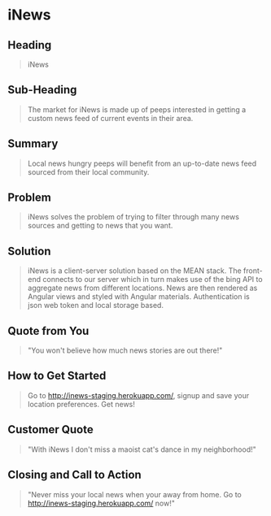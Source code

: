 # iNews #
 
## Heading ##
  > iNews

## Sub-Heading ##
  > The market for iNews is made up of peeps interested in getting a custom news feed of current events in their area. 

## Summary ##
  > Local news hungry peeps will benefit from an up-to-date news feed sourced from their local community.

## Problem ##
  > iNews solves the problem of trying to filter through many news sources and getting to news that you want. 

## Solution ##
  > iNews is a client-server solution based on the MEAN stack. The front-end connects to our server which in turn makes use of the bing API to aggregate news from different locations. News are then rendered as Angular views and styled with Angular materials. Authentication is json web token and local storage based.

## Quote from You ##
  > "You won't believe how much news stories are out there!"

## How to Get Started ##
  > Go to http://inews-staging.herokuapp.com/, signup and save your location preferences. Get news!

## Customer Quote ##
  > "With iNews I don't miss a maoist cat's dance in my neighborhood!"

## Closing and Call to Action ##
  > "Never miss your local news when your away from home. Go to http://inews-staging.herokuapp.com/ now!"
